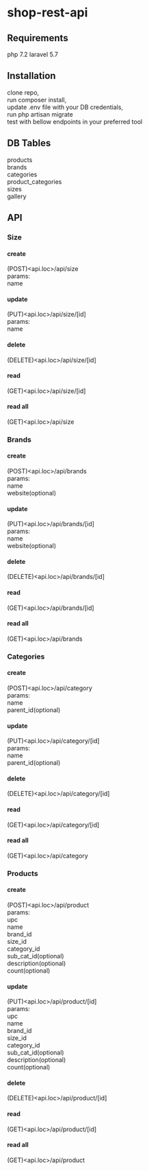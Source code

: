 # shop-rest-api

## Requirements
php 7.2
laravel 5.7

## Installation

clone repo,<br >
run composer install,<br >
update .env file with your DB credentials,<br >
run php artisan migrate<br >
test with bellow endpoints in your preferred tool

## DB Tables
products <br >
brands<br >
categories<br >
product_categories<br >
sizes<br >
gallery<br >

## API
### Size
#### create
(POST)<api.loc>/api/size<br >
params: <br >
    name
#### update
(PUT)<api.loc>/api/size/[id]<br >
params: <br >
    name
#### delete
(DELETE)<api.loc>/api/size/[id]
#### read
(GET)<api.loc>/api/size/[id]
#### read all
(GET)<api.loc>/api/size

### Brands
#### create
(POST)<api.loc>/api/brands<br >
params: <br >
    name<br >
    website(optional)
#### update
(PUT)<api.loc>/api/brands/[id]<br >
params: <br >
    name<br >
    website(optional)
#### delete
(DELETE)<api.loc>/api/brands/[id]
#### read
(GET)<api.loc>/api/brands/[id]
#### read all
(GET)<api.loc>/api/brands

### Categories
#### create
(POST)<api.loc>/api/category<br >
params: <br >
    name<br >
    parent_id(optional)
#### update
(PUT)<api.loc>/api/category/[id]<br >
params: <br >
    name<br >
    parent_id(optional)
#### delete
(DELETE)<api.loc>/api/category/[id]
#### read
(GET)<api.loc>/api/category/[id]
#### read all
(GET)<api.loc>/api/category


### Products
#### create
(POST)<api.loc>/api/product<br >
params: <br >
    upc<br >
    name<br >
    brand_id<br >
    size_id<br >
    category_id<br >
    sub_cat_id(optional)<br >
    description(optional)<br >
    count(optional)<br >
#### update
(PUT)<api.loc>/api/product/[id]<br >
params: <br >
    upc<br >
    name<br >
    brand_id<br >
    size_id<br >
    category_id<br >
    sub_cat_id(optional)<br >
    description(optional)<br >
    count(optional)<br >
#### delete
(DELETE)<api.loc>/api/product/[id]
#### read
(GET)<api.loc>/api/product/[id]
#### read all
(GET)<api.loc>/api/product